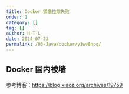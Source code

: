 ```yaml
---
title: Docker 镜像拉取失败
order: 1
category: []
tag: []
author: H·T·L
date: 2024-07-23
permalink: /03-Java/docker/y1wv8npq/
---
```





## Docker 国内被墙

参考博客：https://blog.xiaoz.org/archives/19759